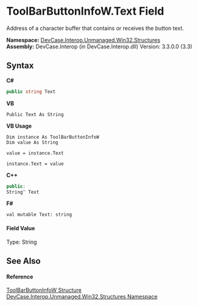 # ToolBarButtonInfoW.Text Field
 

Address of a character buffer that contains or receives the button text.

**Namespace:**&nbsp;<a href="N_DevCase_Interop_Unmanaged_Win32_Structures">DevCase.Interop.Unmanaged.Win32.Structures</a><br />**Assembly:**&nbsp;DevCase.Interop (in DevCase.Interop.dll) Version: 3.3.0.0 (3.3)

## Syntax

**C#**<br />
``` C#
public string Text
```

**VB**<br />
``` VB
Public Text As String
```

**VB Usage**<br />
``` VB Usage
Dim instance As ToolBarButtonInfoW
Dim value As String

value = instance.Text

instance.Text = value
```

**C++**<br />
``` C++
public:
String^ Text
```

**F#**<br />
``` F#
val mutable Text: string
```


#### Field Value
Type: String

## See Also


#### Reference
<a href="T_DevCase_Interop_Unmanaged_Win32_Structures_ToolBarButtonInfoW">ToolBarButtonInfoW Structure</a><br /><a href="N_DevCase_Interop_Unmanaged_Win32_Structures">DevCase.Interop.Unmanaged.Win32.Structures Namespace</a><br />